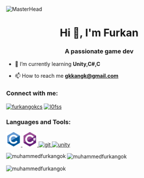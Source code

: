 ![MasterHead](https://images-wixmp-ed30a86b8c4ca887773594c2.wixmp.com/f/8bb89799-0bc5-425d-9543-ec16038a5462/dcxct6y-c495ff90-3295-423e-b6ff-92a815feb79b.png/v1/fill/w_1192,h_670,q_70,strp/unity_wallpaper_by_neninja_dcxct6y-pre.jpg?token=eyJ0eXAiOiJKV1QiLCJhbGciOiJIUzI1NiJ9.eyJzdWIiOiJ1cm46YXBwOjdlMGQxODg5ODIyNjQzNzNhNWYwZDQxNWVhMGQyNmUwIiwiaXNzIjoidXJuOmFwcDo3ZTBkMTg4OTgyMjY0MzczYTVmMGQ0MTVlYTBkMjZlMCIsIm9iaiI6W1t7ImhlaWdodCI6Ijw9MTQ0MCIsInBhdGgiOiJcL2ZcLzhiYjg5Nzk5LTBiYzUtNDI1ZC05NTQzLWVjMTYwMzhhNTQ2MlwvZGN4Y3Q2eS1jNDk1ZmY5MC0zMjk1LTQyM2UtYjZmZi05MmE4MTVmZWI3OWIucG5nIiwid2lkdGgiOiI8PTI1NjAifV1dLCJhdWQiOlsidXJuOnNlcnZpY2U6aW1hZ2Uub3BlcmF0aW9ucyJdfQ.UtZZqmHKaXG7fV_nt6YsbWEzNxWTVYx3ABOJaxj4UIM)
<h1 align="center">Hi 👋, I'm Furkan</h1>
<h3 align="center">A passionate game dev</h3>

- 🌱 I’m currently learning **Unity,C#,C**

- 📫 How to reach me **gkkangk@gmail.com**

<h3 align="left">Connect with me:</h3>
<p align="left">
<a href="https://linkedin.com/in/furkangokcs" target="blank"><img align="center" src="https://raw.githubusercontent.com/rahuldkjain/github-profile-readme-generator/master/src/images/icons/Social/linked-in-alt.svg" alt="furkangokcs" height="30" width="40" /></a>
<a href="https://discord.gg/l0fss" target="blank"><img align="center" src="https://raw.githubusercontent.com/rahuldkjain/github-profile-readme-generator/master/src/images/icons/Social/discord.svg" alt="l0fss" height="30" width="40" /></a>
</p>

<h3 align="left">Languages and Tools:</h3>
<p align="left"> <a href="https://www.cprogramming.com/" target="_blank" rel="noreferrer"> <img src="https://raw.githubusercontent.com/devicons/devicon/master/icons/c/c-original.svg" alt="c" width="40" height="40"/> </a> <a href="https://www.w3schools.com/cs/" target="_blank" rel="noreferrer"> <img src="https://raw.githubusercontent.com/devicons/devicon/master/icons/csharp/csharp-original.svg" alt="csharp" width="40" height="40"/> </a> <a href="https://git-scm.com/" target="_blank" rel="noreferrer"> <img src="https://www.vectorlogo.zone/logos/git-scm/git-scm-icon.svg" alt="git" width="40" height="40"/> </a> <a href="https://unity.com/" target="_blank" rel="noreferrer"> <img src="https://www.vectorlogo.zone/logos/unity3d/unity3d-icon.svg" alt="unity" width="40" height="40"/> </a> </p>

<p><img align="left" src="https://github-readme-stats.vercel.app/api/top-langs?username=muhammedfurkangok&show_icons=true&locale=en&layout=compact" alt="muhammedfurkangok" /></p>

<p>&nbsp;<img align="center" src="https://github-readme-stats.vercel.app/api?username=muhammedfurkangok&show_icons=true&locale=en" alt="muhammedfurkangok" /></p>

<p><img align="center" src="https://github-readme-streak-stats.herokuapp.com/?user=muhammedfurkangok&" alt="muhammedfurkangok" /></p>

